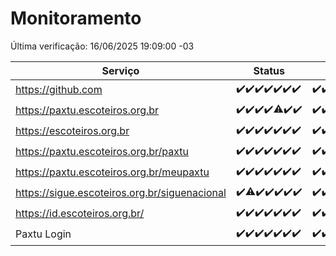 # Monitoramento

Última verificação: 16/06/2025 19:09:00 -03

|Serviço|Status|Últimas 24h|
|---|---|---|
|https://github.com|<span title="2025-06-09: OK=23">✔️</span><span title="2025-06-10: OK=23">✔️</span><span title="2025-06-11: OK=23">✔️</span><span title="2025-06-12: OK=23">✔️</span><span title="2025-06-13: OK=23">✔️</span><span title="2025-06-14: OK=23">✔️</span><span title="2025-06-15: OK=22">✔️</span>|<span title="15/06/2025 20:08:00 -03 : 200">✔️</span><span title="15/06/2025 21:51:00 -03 : 200">✔️</span><span title="15/06/2025 23:44:00 -03 : 200">✔️</span><span title="16/06/2025 00:46:00 -03 : 200">✔️</span><span title="16/06/2025 01:22:00 -03 : 200">✔️</span><span title="16/06/2025 02:12:00 -03 : 200">✔️</span><span title="16/06/2025 03:15:00 -03 : 200">✔️</span><span title="16/06/2025 04:12:00 -03 : 200">✔️</span><span title="16/06/2025 05:14:00 -03 : 200">✔️</span><span title="16/06/2025 06:12:00 -03 : 200">✔️</span><span title="16/06/2025 07:11:00 -03 : 200">✔️</span><span title="16/06/2025 08:08:00 -03 : 200">✔️</span><span title="16/06/2025 09:19:00 -03 : 200">✔️</span><span title="16/06/2025 10:26:00 -03 : 200">✔️</span><span title="16/06/2025 11:10:00 -03 : 200">✔️</span><span title="16/06/2025 12:10:00 -03 : 200">✔️</span><span title="16/06/2025 13:12:00 -03 : 200">✔️</span><span title="16/06/2025 14:09:00 -03 : 200">✔️</span><span title="16/06/2025 15:13:00 -03 : 200">✔️</span><span title="16/06/2025 16:07:00 -03 : 200">✔️</span><span title="16/06/2025 17:10:00 -03 : 200">✔️</span><span title="16/06/2025 18:09:00 -03 : 200">✔️</span><span title="16/06/2025 19:09:00 -03 : 200">✔️</span>|
|https://paxtu.escoteiros.org.br|<span title="2025-06-09: OK=23">✔️</span><span title="2025-06-10: OK=23">✔️</span><span title="2025-06-11: OK=23">✔️</span><span title="2025-06-12: OK=23">✔️</span><span title="2025-06-13: OK=22, Falhas=1">⚠️</span><span title="2025-06-14: OK=23">✔️</span><span title="2025-06-15: OK=22">✔️</span>|<span title="15/06/2025 20:08:00 -03 : 200">✔️</span><span title="15/06/2025 21:51:00 -03 : 200">✔️</span><span title="15/06/2025 23:44:00 -03 : 200">✔️</span><span title="16/06/2025 00:46:00 -03 : 200">✔️</span><span title="16/06/2025 01:22:00 -03 : 200">✔️</span><span title="16/06/2025 02:12:00 -03 : 200">✔️</span><span title="16/06/2025 03:15:00 -03 : 200">✔️</span><span title="16/06/2025 04:12:00 -03 : 200">✔️</span><span title="16/06/2025 05:14:00 -03 : 200">✔️</span><span title="16/06/2025 06:12:00 -03 : 200">✔️</span><span title="16/06/2025 07:11:00 -03 : 200">✔️</span><span title="16/06/2025 08:08:00 -03 : 200">✔️</span><span title="16/06/2025 09:19:00 -03 : 200">✔️</span><span title="16/06/2025 10:26:00 -03 : 200">✔️</span><span title="16/06/2025 11:10:00 -03 : 200">✔️</span><span title="16/06/2025 12:10:00 -03 : 200">✔️</span><span title="16/06/2025 13:12:00 -03 : 200">✔️</span><span title="16/06/2025 14:09:00 -03 : 200">✔️</span><span title="16/06/2025 15:13:00 -03 : 200">✔️</span><span title="16/06/2025 16:07:00 -03 : 200">✔️</span><span title="16/06/2025 17:10:00 -03 : 200">✔️</span><span title="16/06/2025 18:09:00 -03 : 200">✔️</span><span title="16/06/2025 19:09:00 -03 : 200">✔️</span>|
|https://escoteiros.org.br|<span title="2025-06-09: OK=23">✔️</span><span title="2025-06-10: OK=23">✔️</span><span title="2025-06-11: OK=23">✔️</span><span title="2025-06-12: OK=23">✔️</span><span title="2025-06-13: OK=23">✔️</span><span title="2025-06-14: OK=23">✔️</span><span title="2025-06-15: OK=22">✔️</span>|<span title="15/06/2025 20:08:00 -03 : 200">✔️</span><span title="15/06/2025 21:51:00 -03 : 200">✔️</span><span title="15/06/2025 23:44:00 -03 : 200">✔️</span><span title="16/06/2025 00:46:00 -03 : 200">✔️</span><span title="16/06/2025 01:22:00 -03 : 200">✔️</span><span title="16/06/2025 02:12:00 -03 : 200">✔️</span><span title="16/06/2025 03:15:00 -03 : 200">✔️</span><span title="16/06/2025 04:12:00 -03 : 200">✔️</span><span title="16/06/2025 05:14:00 -03 : 200">✔️</span><span title="16/06/2025 06:12:00 -03 : 200">✔️</span><span title="16/06/2025 07:11:00 -03 : 200">✔️</span><span title="16/06/2025 08:08:00 -03 : 200">✔️</span><span title="16/06/2025 09:19:00 -03 : 200">✔️</span><span title="16/06/2025 10:26:00 -03 : 200">✔️</span><span title="16/06/2025 11:10:00 -03 : 200">✔️</span><span title="16/06/2025 12:10:00 -03 : 200">✔️</span><span title="16/06/2025 13:12:00 -03 : 200">✔️</span><span title="16/06/2025 14:09:00 -03 : 200">✔️</span><span title="16/06/2025 15:13:00 -03 : 200">✔️</span><span title="16/06/2025 16:07:00 -03 : 200">✔️</span><span title="16/06/2025 17:10:00 -03 : 200">✔️</span><span title="16/06/2025 18:09:00 -03 : 200">✔️</span><span title="16/06/2025 19:09:00 -03 : 200">✔️</span>|
|https://paxtu.escoteiros.org.br/paxtu|<span title="2025-06-09: OK=23">✔️</span><span title="2025-06-10: OK=23">✔️</span><span title="2025-06-11: OK=23">✔️</span><span title="2025-06-12: OK=23">✔️</span><span title="2025-06-13: OK=23">✔️</span><span title="2025-06-14: OK=23">✔️</span><span title="2025-06-15: OK=22">✔️</span>|<span title="15/06/2025 20:08:00 -03 : 200">✔️</span><span title="15/06/2025 21:51:00 -03 : 200">✔️</span><span title="15/06/2025 23:44:00 -03 : 200">✔️</span><span title="16/06/2025 00:46:00 -03 : 200">✔️</span><span title="16/06/2025 01:22:00 -03 : 200">✔️</span><span title="16/06/2025 02:12:00 -03 : 200">✔️</span><span title="16/06/2025 03:15:00 -03 : 200">✔️</span><span title="16/06/2025 04:12:00 -03 : 200">✔️</span><span title="16/06/2025 05:14:00 -03 : 200">✔️</span><span title="16/06/2025 06:12:00 -03 : 200">✔️</span><span title="16/06/2025 07:11:00 -03 : 200">✔️</span><span title="16/06/2025 08:08:00 -03 : 200">✔️</span><span title="16/06/2025 09:19:00 -03 : 200">✔️</span><span title="16/06/2025 10:26:00 -03 : 200">✔️</span><span title="16/06/2025 11:10:00 -03 : 200">✔️</span><span title="16/06/2025 12:10:00 -03 : 200">✔️</span><span title="16/06/2025 13:12:00 -03 : 200">✔️</span><span title="16/06/2025 14:09:00 -03 : 200">✔️</span><span title="16/06/2025 15:13:00 -03 : 200">✔️</span><span title="16/06/2025 16:07:00 -03 : 200">✔️</span><span title="16/06/2025 17:10:00 -03 : 200">✔️</span><span title="16/06/2025 18:09:00 -03 : 200">✔️</span><span title="16/06/2025 19:09:00 -03 : 200">✔️</span>|
|https://paxtu.escoteiros.org.br/meupaxtu|<span title="2025-06-09: OK=23">✔️</span><span title="2025-06-10: OK=23">✔️</span><span title="2025-06-11: OK=23">✔️</span><span title="2025-06-12: OK=23">✔️</span><span title="2025-06-13: OK=23">✔️</span><span title="2025-06-14: OK=23">✔️</span><span title="2025-06-15: OK=22">✔️</span>|<span title="15/06/2025 20:08:00 -03 : 200">✔️</span><span title="15/06/2025 21:51:00 -03 : 200">✔️</span><span title="15/06/2025 23:44:00 -03 : 200">✔️</span><span title="16/06/2025 00:46:00 -03 : 200">✔️</span><span title="16/06/2025 01:22:00 -03 : 200">✔️</span><span title="16/06/2025 02:12:00 -03 : 200">✔️</span><span title="16/06/2025 03:15:00 -03 : 200">✔️</span><span title="16/06/2025 04:12:00 -03 : 200">✔️</span><span title="16/06/2025 05:14:00 -03 : 200">✔️</span><span title="16/06/2025 06:12:00 -03 : 200">✔️</span><span title="16/06/2025 07:11:00 -03 : 200">✔️</span><span title="16/06/2025 08:08:00 -03 : 200">✔️</span><span title="16/06/2025 09:19:00 -03 : 200">✔️</span><span title="16/06/2025 10:26:00 -03 : 200">✔️</span><span title="16/06/2025 11:10:00 -03 : 200">✔️</span><span title="16/06/2025 12:10:00 -03 : 200">✔️</span><span title="16/06/2025 13:12:00 -03 : 200">✔️</span><span title="16/06/2025 14:09:00 -03 : 200">✔️</span><span title="16/06/2025 15:13:00 -03 : 200">✔️</span><span title="16/06/2025 16:07:00 -03 : 200">✔️</span><span title="16/06/2025 17:10:00 -03 : 200">✔️</span><span title="16/06/2025 18:09:00 -03 : 200">✔️</span><span title="16/06/2025 19:09:00 -03 : 200">✔️</span>|
|https://sigue.escoteiros.org.br/siguenacional|<span title="2025-06-09: OK=23">✔️</span><span title="2025-06-10: OK=22, Falhas=1">⚠️</span><span title="2025-06-11: OK=23">✔️</span><span title="2025-06-12: OK=23">✔️</span><span title="2025-06-13: OK=23">✔️</span><span title="2025-06-14: OK=23">✔️</span><span title="2025-06-15: OK=22">✔️</span>|<span title="15/06/2025 20:08:00 -03 : 200">✔️</span><span title="15/06/2025 21:51:00 -03 : 200">✔️</span><span title="15/06/2025 23:44:00 -03 : 200">✔️</span><span title="16/06/2025 00:46:00 -03 : 200">✔️</span><span title="16/06/2025 01:22:00 -03 : 200">✔️</span><span title="16/06/2025 02:12:00 -03 : 200">✔️</span><span title="16/06/2025 03:15:00 -03 : 200">✔️</span><span title="16/06/2025 04:12:00 -03 : 200">✔️</span><span title="16/06/2025 05:14:00 -03 : 200">✔️</span><span title="16/06/2025 06:12:00 -03 : 200">✔️</span><span title="16/06/2025 07:11:00 -03 : 200">✔️</span><span title="16/06/2025 08:08:00 -03 : 200">✔️</span><span title="16/06/2025 09:19:00 -03 : 200">✔️</span><span title="16/06/2025 10:26:00 -03 : 200">✔️</span><span title="16/06/2025 11:10:00 -03 : 200">✔️</span><span title="16/06/2025 12:10:00 -03 : 200">✔️</span><span title="16/06/2025 13:12:00 -03 : 200">✔️</span><span title="16/06/2025 14:09:00 -03 : 200">✔️</span><span title="16/06/2025 15:13:00 -03 : 200">✔️</span><span title="16/06/2025 16:07:00 -03 : 200">✔️</span><span title="16/06/2025 17:10:00 -03 : 200">✔️</span><span title="16/06/2025 18:09:00 -03 : 200">✔️</span><span title="16/06/2025 19:09:00 -03 : 200">✔️</span>|
|https://id.escoteiros.org.br/|<span title="2025-06-09: OK=23">✔️</span><span title="2025-06-10: OK=23">✔️</span><span title="2025-06-11: OK=23">✔️</span><span title="2025-06-12: OK=23">✔️</span><span title="2025-06-13: OK=23">✔️</span><span title="2025-06-14: OK=23">✔️</span><span title="2025-06-15: OK=22">✔️</span>|<span title="15/06/2025 20:08:00 -03 : 200">✔️</span><span title="15/06/2025 21:51:00 -03 : 200">✔️</span><span title="15/06/2025 23:44:00 -03 : 200">✔️</span><span title="16/06/2025 00:46:00 -03 : 200">✔️</span><span title="16/06/2025 01:22:00 -03 : 200">✔️</span><span title="16/06/2025 02:12:00 -03 : 200">✔️</span><span title="16/06/2025 03:15:00 -03 : 200">✔️</span><span title="16/06/2025 04:12:00 -03 : 200">✔️</span><span title="16/06/2025 05:14:00 -03 : 200">✔️</span><span title="16/06/2025 06:12:00 -03 : 200">✔️</span><span title="16/06/2025 07:11:00 -03 : 200">✔️</span><span title="16/06/2025 08:08:00 -03 : 200">✔️</span><span title="16/06/2025 09:19:00 -03 : 200">✔️</span><span title="16/06/2025 10:26:00 -03 : 200">✔️</span><span title="16/06/2025 11:10:00 -03 : 200">✔️</span><span title="16/06/2025 12:10:00 -03 : 200">✔️</span><span title="16/06/2025 13:12:00 -03 : 200">✔️</span><span title="16/06/2025 14:09:00 -03 : 200">✔️</span><span title="16/06/2025 15:13:00 -03 : 200">✔️</span><span title="16/06/2025 16:07:00 -03 : 200">✔️</span><span title="16/06/2025 17:10:00 -03 : 200">✔️</span><span title="16/06/2025 18:09:00 -03 : 200">✔️</span><span title="16/06/2025 19:09:00 -03 : 200">✔️</span>|
|Paxtu Login|<span title="2025-06-09: OK=23">✔️</span><span title="2025-06-10: OK=23">✔️</span><span title="2025-06-11: OK=23">✔️</span><span title="2025-06-12: OK=23">✔️</span><span title="2025-06-13: OK=23">✔️</span><span title="2025-06-14: OK=23">✔️</span><span title="2025-06-15: OK=22">✔️</span>|<span title="15/06/2025 20:08:00 -03 : 200">✔️</span><span title="15/06/2025 21:51:00 -03 : 200">✔️</span><span title="15/06/2025 23:44:00 -03 : 200">✔️</span><span title="16/06/2025 00:46:00 -03 : 200">✔️</span><span title="16/06/2025 01:22:00 -03 : 200">✔️</span><span title="16/06/2025 02:12:00 -03 : 200">✔️</span><span title="16/06/2025 03:15:00 -03 : 200">✔️</span><span title="16/06/2025 04:12:00 -03 : 200">✔️</span><span title="16/06/2025 05:14:00 -03 : 200">✔️</span><span title="16/06/2025 06:12:00 -03 : 200">✔️</span><span title="16/06/2025 07:11:00 -03 : 200">✔️</span><span title="16/06/2025 08:08:00 -03 : 200">✔️</span><span title="16/06/2025 09:19:00 -03 : 200">✔️</span><span title="16/06/2025 10:26:00 -03 : 200">✔️</span><span title="16/06/2025 11:10:00 -03 : 200">✔️</span><span title="16/06/2025 12:10:00 -03 : 200">✔️</span><span title="16/06/2025 13:12:00 -03 : 200">✔️</span><span title="16/06/2025 14:09:00 -03 : 200">✔️</span><span title="16/06/2025 15:13:00 -03 : 200">✔️</span><span title="16/06/2025 16:07:00 -03 : 200">✔️</span><span title="16/06/2025 17:10:00 -03 : 200">✔️</span><span title="16/06/2025 18:09:00 -03 : 200">✔️</span><span title="16/06/2025 19:09:00 -03 : 200">✔️</span>|
